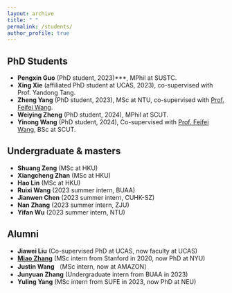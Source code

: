 ```yaml
---
layout: archive
title: " "
permalink: /students/
author_profile: true
---
```


##  PhD Students
- **Pengxin Guo** (PhD student, 2023)***, MPhil at SUSTC.
- **Xing Xie** (affiliated PhD student at UCAS, 2023), co-supervised with Prof. Yandong Tang.
- **Zheng Yang** (PhD student, 2023), MSc at NTU, co-supervised with [Prof. Feifei Wang](https://www.eee.hku.hk/~ffwang/).
- **Weiying Zheng** (PhD student, 2024), MPhil at SCUT.
- **Yinong Wang** (PhD student, 2024),  Co-supervised with [Prof. Feifei Wang](https://www.eee.hku.hk/~ffwang/), BSc at SCUT.
  
## Undergraduate & masters
- **Shuang Zeng** (MSc at HKU)
- **Xiangcheng Zhan** (MSc at HKU)
- **Hao Lin** (MSc at HKU)
- **Ruixi Wang** (2023 summer intern, BUAA)
- **Jianwen Chen** (2023 summer intern, CUHK-SZ)
- **Nan Zhang** (2023 summer intern, ZJU)
- **Yifan Wu** (2023 summer intern, NTU) 
  
## Alumni
- **Jiawei Liu** (Co-supervised PhD at UCAS, now faculty at UCAS)
- **[Miao Zhang](https://miaozhng.github.io/)** (MSc intern from Stanford in 2020, now PhD at NYU)
- **Justin Wang** （MSc intern, now at AMAZON）
- **Junyuan Zhang** (Undergraduate intern from BUAA in 2023)
- **Yuling Yang** (MSc intern from SUFE in 2023, now PhD at NEU)





